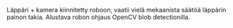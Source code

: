  Läppäri + kamera kiinnitetty roboon,
 vaatii vielä mekaanista säätöä läppärin painon takia.
 Alustava robon ohjaus OpenCV blob detectionilla.
